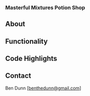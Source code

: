 ### Masterful Mixtures Potion Shop

## About

## Functionality

## Code Highlights

## Contact

Ben Dunn [benthedunn@gmail.com]

